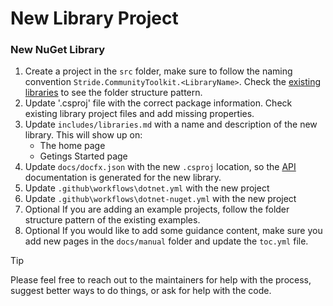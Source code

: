 # New Library Project

### New NuGet Library

1. Create a project in the `src` folder, make sure to follow the naming convention `Stride.CommunityToolkit.<LibraryName>`. Check the [existing libraries](https://github.com/stride3d/stride-community-toolkit/tree/main/src) to see the folder structure pattern.
1. Update '.csproj' file with the correct package information. Check existing library project files and add missing properties.  
1. Update `includes/libraries.md` with a name and description of the new library. This will show up on:
    - The home page
    - Getings Started page
1. Update `docs/docfx.json` with the new `.csproj` location, so the [API](../../api/index.md) documentation is generated for the new library.
1. Update `.github\workflows\dotnet.yml` with the new project
1. Update `.github\workflows\dotnet-nuget.yml` with the new project
1. <span class="badge text-bg-secondary">Optional</span> If you are adding an example projects, follow the folder structure pattern of the existing examples.
1. <span class="badge text-bg-secondary">Optional</span> If you would like to add some guidance content, make sure you add new pages in the `docs/manual` folder and update the `toc.yml` file.

> [!TIP]
> Please feel free to reach out to the maintainers for help with the process, suggest better ways to do things, or ask for help with the code.